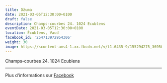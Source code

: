```yaml
---
title: Džuma
date: 2021-03-05T12:30:00+0100
draft: false
description: Champs-courbes 24. 1024 Ecublens
eventDate: 2021-03-05T12:30:00+0100
location: Écublens, Vaud
facebook_id: '254713972954306'
weight: 30
image: https://scontent-ams4-1.xx.fbcdn.net/v/t1.6435-9/155294275_3695079563921169_4909597834044538694_n.jpg?_nc_cat=101&ccb=1-7&_nc_sid=9e60e4&_nc_ohc=kRGJFIDcB7YQ7kNvwF_ae_6&_nc_oc=AdlrcEszMrn-98PbMrgPFHKXhqVjA_5p_CKcYAjnpV0J6Dk4O5ayWv7LI11pGHmtymQ&_nc_zt=23&_nc_ht=scontent-ams4-1.xx&edm=ABTKTjYEAAAA&_nc_gid=ZLYCwaAzsmQ2R8KTDnJS7g&oh=00_AfTJWKixH0GwfrhP0lcTyE8ByvMtNIx31vFgrvtkHSeyjg&oe=68ABB9DB
---
```


Champs-courbes 24. 1024 Ecublens

---

Plus d'informations sur [Facebook](https://facebook.com/events/254713972954306)